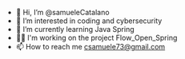 - 👋 Hi, I’m @samueleCatalano
- 👀 I’m interested in coding and cybersecurity
- 🌱 I’m currently learning Java Spring
- 👨‍💻 I'm working on the project Flow_Open_Spring
- 📫 How to reach me csamuele73@gmail.com

<!---
samueleCatalano/samueleCatalano is a ✨ special ✨ repository because its `README.md` (this file) appears on your GitHub profile.
You can click the Preview link to take a look at your changes.
--->
